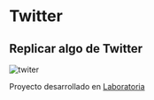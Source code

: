 # Twitter
Replicar algo de Twitter
---------------------------------
![twiter](https://user-images.githubusercontent.com/32287185/37884546-ca14c9ca-3086-11e8-8765-48c7c2736a3c.jpg)

Proyecto desarrollado en [Laboratoria](http://www.laboratoria.la "laboratoria")
